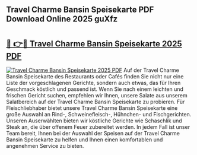 ## Travel Charme Bansin Speisekarte PDF Download Online 2025 guXfz

# <h2><a href="http://gcccl2u.nevu.top/?p=Travel+Charme+Bansin+Speisekarte">🔗 👉🔴 Travel Charme Bansin Speisekarte 2025 PDF</a></h2>

[![Travel Charme Bansin Speisekarte 2025 PDF](https://i.imgur.com/dBaPXMq.png)](http://gcccl2u.nevu.top/?p=Travel+Charme+Bansin+Speisekarte)
Auf der Travel Charme Bansin Speisekarte des Restaurants oder Cafés finden Sie nicht nur eine Liste der vorgeschlagenen Gerichte, sondern auch etwas, das für Ihren Geschmack köstlich und passend ist. Wenn Sie nach einem leichten und frischen Gericht suchen, empfehlen wir Ihnen, unsere Salate aus unserem Salatbereich auf der Travel Charme Bansin Speisekarte zu probieren. Für Fleischliebhaber bietet unsere Travel Charme Bansin Speisekarte eine große Auswahl an Rind-, Schweinefleisch-, Hühnchen- und Fischgerichten. Unseren Auserwählten bieten wir köstliche Gerichte wie Schaschlik und Steak an, die über offenem Feuer zubereitet werden. In jedem Fall ist unser Team bereit, Ihnen bei der Auswahl der Speisen auf der Travel Charme Bansin Speisekarte zu helfen und Ihnen einen komfortablen und angenehmen Service zu bieten.
